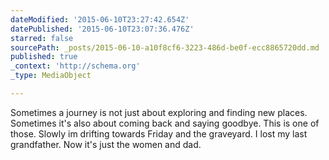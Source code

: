 ```yaml
---
dateModified: '2015-06-10T23:27:42.654Z'
datePublished: '2015-06-10T23:07:36.476Z'
starred: false
sourcePath: _posts/2015-06-10-a10f8cf6-3223-486d-be0f-ecc8865720dd.md
published: true
_context: 'http://schema.org'
_type: MediaObject

---
```

Sometimes a journey is not just about exploring and finding new places. Sometimes it's also about coming back and saying goodbye. This is one of those. Slowly im drifting towards Friday and the graveyard. I lost my last grandfather. Now it's just the women and dad.